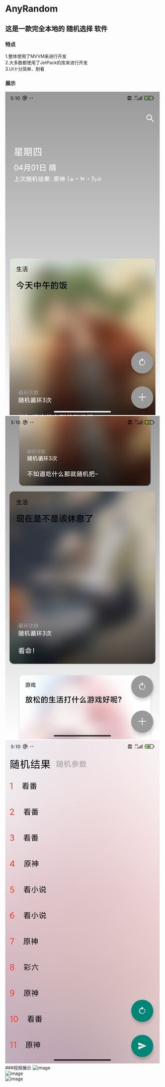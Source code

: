 # AnyRandom
## 这是一款完全本地的 随机选择 软件
### 特点<br>
  1.整体使用了MVVM来进行开发<br>
  2.大多数都使用了JetPack的库来进行开发<br>
  3.UI十分简单、耐看<br>
  
 ### 展示
 ![image](https://github.com/brokes6/AnyRandom/blob/master/app/src/showImage/photo_1.jpg)<br>
 ![image](https://github.com/brokes6/AnyRandom/blob/master/app/src/showImage/photo_2.jpg)<br>
 ![image](https://github.com/brokes6/AnyRandom/blob/master/app/src/showImage/photo_3.jpg)<br>
 ###视频展示
 ![image](https://github.com/brokes6/AnyRandom/blob/master/app/src/showImage/home.gif)<br>
 ![image](https://github.com/brokes6/AnyRandom/blob/master/app/src/showImage/add.gif)<br>
 ![image](https://github.com/brokes6/AnyRandom/blob/master/app/src/showImage/random.gif)<br>
